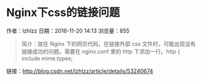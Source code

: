 # Nginx下css的链接问题
作者：lzhlzz
日期：2016-11-20 14:13
浏览量：855
> 简介：放在 Nginx 下的网页代码，在链接外部 css 文件时，可能出现没有链接成功的问题。需要在 nginx.conf 里的 http 下添加一行。http {
include mime.types;

 链接：http://blog.csdn.net/lzhlzz/article/details/53240674
